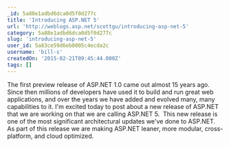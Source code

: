 ```yaml
---
_id: 5a88e1adbd6dca0d5f0d277c
title: 'Introducing ASP.NET 5'
url: 'http://weblogs.asp.net/scottgu/introducing-asp-net-5'
category: 5a88e1adbd6dca0d5f0d277c
slug: 'introducing-asp-net-5'
user_id: 5a83ce59d6eb0005c4ecda2c
username: 'bill-s'
createdOn: '2015-02-21T09:45:44.000Z'
tags: []
---
```


The first preview release of ASP.NET 1.0 came out almost 15 years ago.  Since then millions of developers have used it to build and run great web applications, and over the years we have added and evolved many, many capabilities to it. I'm excited today to post about a new release of ASP.NET that we are working on that we are calling ASP.NET 5.  This new release is one of the most significant architectural updates we've done to ASP.NET.  As part of this release we are making ASP.NET leaner, more modular, cross-platform, and cloud optimized.
